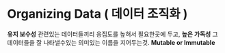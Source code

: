 # Organizing Data ( 데이터 조직화 )
<strong>유지 보수성</strong> 관련있는 데이터들끼리 응집도를 높혀서 필요한곳에 두고, 
<strong>높은 가독성</strong> 그 데이터들을 잘 나타낼수있는 의미있는 이름을 지어두는것.
<strong>Mutable or Immutable</strong>



